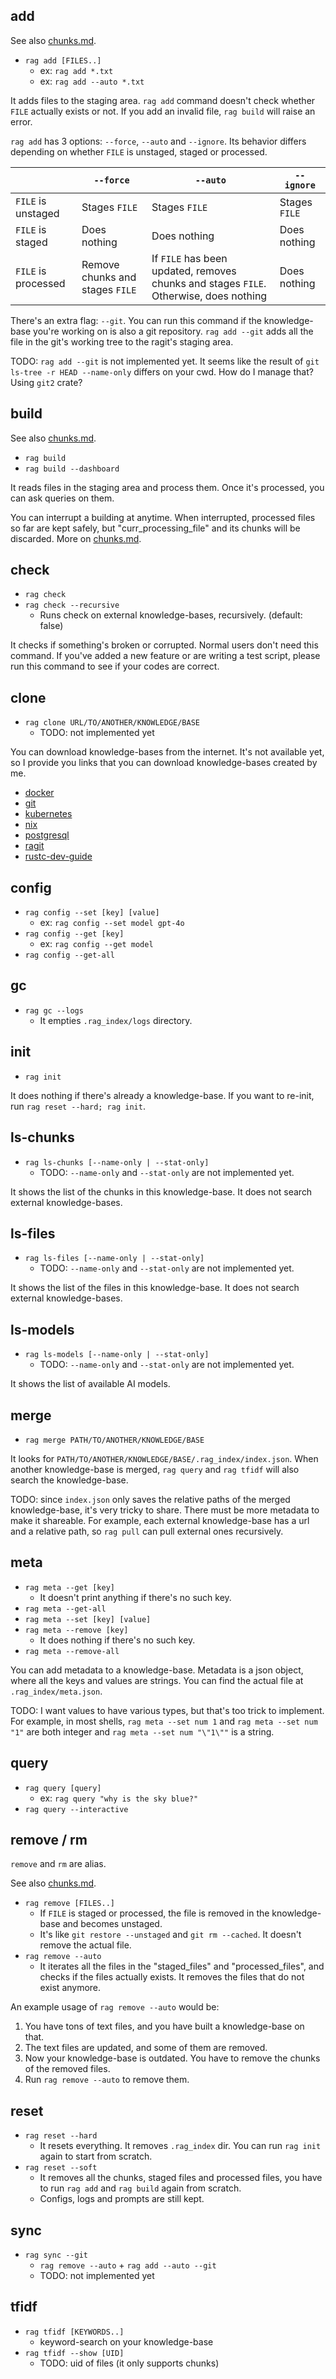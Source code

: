 ## add

See also [chunks.md](./chunks.md#data-files).

- `rag add [FILES..]`
  - ex: `rag add *.txt`
  - ex: `rag add --auto *.txt`

It adds files to the staging area. `rag add` command doesn't check whether `FILE` actually exists or not. If you add an invalid file, `rag build` will raise an error.

`rag add` has 3 options: `--force`, `--auto` and `--ignore`. Its behavior differs depending on whether `FILE` is unstaged, staged or processed.

|                      | `--force`       | `--auto`         | `--ignore`            |
|----------------------|-----------------|------------------|-----------------------|
| `FILE` is unstaged   | Stages `FILE`   | Stages `FILE`    | Stages `FILE`         |
| `FILE` is staged     | Does nothing    | Does nothing     | Does nothing          |
| `FILE` is processed  | Remove chunks and stages `FILE` |  If `FILE` has been updated, removes chunks and stages `FILE`. Otherwise, does nothing  | Does nothing  |

There's an extra flag: `--git`. You can run this command if the knowledge-base you're working on is also a git repository. `rag add --git` adds all the file in the git's working tree to the ragit's staging area.

TODO: `rag add --git` is not implemented yet. It seems like the result of `git ls-tree -r HEAD --name-only` differs on your cwd. How do I manage that? Using `git2` crate?

## build

See also [chunks.md](./chunks.md#data-files).

- `rag build`
- `rag build --dashboard`

It reads files in the staging area and process them. Once it's processed, you can ask queries on them.

You can interrupt a building at anytime. When interrupted, processed files so far are kept safely, but "curr_processing_file" and its chunks will be discarded. More on [chunks.md](./chunks.md#data-files).

## check

- `rag check`
- `rag check --recursive`
  - Runs check on external knowledge-bases, recursively. (default: false)

It checks if something's broken or corrupted. Normal users don't need this command. If you've added a new feature or are writing a test script, please run this command to see if your codes are correct.

## clone

- `rag clone URL/TO/ANOTHER/KNOWLEDGE/BASE`
  - TODO: not implemented yet

You can download knowledge-bases from the internet. It's not available yet, so I provide you links that you can download knowledge-bases created by me.

- [docker](TODO)
- [git](TODO)
- [kubernetes](TODO)
- [nix](TODO)
- [postgresql](TODO)
- [ragit](TODO)
- [rustc-dev-guide](TODO)

## config

- `rag config --set [key] [value]`
  - ex: `rag config --set model gpt-4o`
- `rag config --get [key]`
  - ex: `rag config --get model`
- `rag config --get-all`

## gc

- `rag gc --logs`
  - It empties `.rag_index/logs` directory.

## init

- `rag init`

It does nothing if there's already a knowledge-base. If you want to re-init, run `rag reset --hard; rag init`.

## ls-chunks

- `rag ls-chunks [--name-only | --stat-only]`
  - TODO: `--name-only` and `--stat-only` are not implemented yet.

It shows the list of the chunks in this knowledge-base. It does not search external knowledge-bases.

## ls-files

- `rag ls-files [--name-only | --stat-only]`
  - TODO: `--name-only` and `--stat-only` are not implemented yet.

It shows the list of the files in this knowledge-base. It does not search external knowledge-bases.

## ls-models

- `rag ls-models [--name-only | --stat-only]`
  - TODO: `--name-only` and `--stat-only` are not implemented yet.

It shows the list of available AI models.

## merge

- `rag merge PATH/TO/ANOTHER/KNOWLEDGE/BASE`

It looks for `PATH/TO/ANOTHER/KNOWLEDGE/BASE/.rag_index/index.json`. When another knowledge-base is merged, `rag query` and `rag tfidf` will also search the knowledge-base.

TODO: since `index.json` only saves the relative paths of the merged knowledge-base, it's very tricky to share. There must be more metadata to make it shareable. For example, each external knowledge-base has a url and a relative path, so `rag pull` can pull external ones recursively.

## meta

- `rag meta --get [key]`
  - It doesn't print anything if there's no such key.
- `rag meta --get-all`
- `rag meta --set [key] [value]`
- `rag meta --remove [key]`
  - It does nothing if there's no such key.
- `rag meta --remove-all`

You can add metadata to a knowledge-base. Metadata is a json object, where all the keys and values are strings. You can find the actual file at `.rag_index/meta.json`.

TODO: I want values to have various types, but that's too trick to implement. For example, in most shells, `rag meta --set num 1` and `rag meta --set num "1"` are both integer and `rag meta --set num "\"1\""` is a string.

## query

- `rag query [query]`
  - ex: `rag query "why is the sky blue?"`
- `rag query --interactive`

## remove / rm

`remove` and `rm` are alias.

See also [chunks.md](./chunks.md#data-files).

- `rag remove [FILES..]`
  - If `FILE` is staged or processed, the file is removed in the knowledge-base and becomes unstaged.
  - It's like `git restore --unstaged` and `git rm --cached`. It doesn't remove the actual file.
- `rag remove --auto`
  - It iterates all the files in the "staged_files" and "processed_files", and checks if the files actually exists. It removes the files that do not exist anymore.

An example usage of `rag remove --auto` would be:

1. You have tons of text files, and you have built a knowledge-base on that.
2. The text files are updated, and some of them are removed.
3. Now your knowledge-base is outdated. You have to remove the chunks of the removed files.
4. Run `rag remove --auto` to remove them.

## reset

- `rag reset --hard`
  - It resets everything. It removes `.rag_index` dir. You can run `rag init` again to start from scratch.
- `rag reset --soft`
  - It removes all the chunks, staged files and processed files, you have to run `rag add` and `rag build` again from scratch.
  - Configs, logs and prompts are still kept.

## sync

- `rag sync --git`
  - `rag remove --auto` + `rag add --auto --git`
  - TODO: not implemented yet

## tfidf

- `rag tfidf [KEYWORDS..]`
  - keyword-search on your knowledge-base
- `rag tfidf --show [UID]`
  - TODO: uid of files (it only supports chunks)
